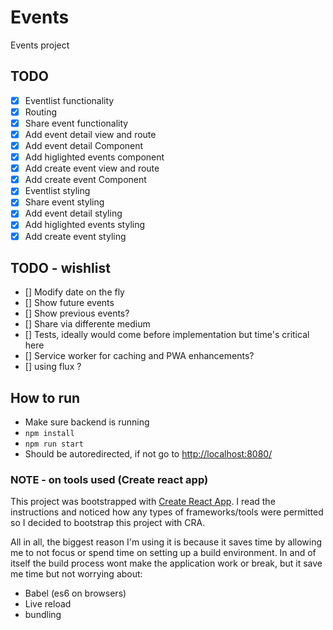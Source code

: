 # Events
Events project

## TODO

- [x] Eventlist functionality
- [x] Routing
- [x] Share event functionality
- [x] Add event detail view and route
- [x] Add event detail Component
- [x] Add higlighted events component
- [x] Add create event view and route
- [x] Add create event Component
- [x] Eventlist styling
- [x] Share event styling
- [x] Add event detail styling
- [x] Add higlighted events styling
- [x] Add create event styling

## TODO - wishlist

- [] Modify date on the fly
- [] Show future events
- [] Show previous events?
- [] Share via differente medium
- [] Tests, ideally would come before implementation but time's critical here
- [] Service worker for caching and PWA enhancements?
- [] using flux ?

## How to run 

- Make sure backend is running
- `npm install`
- `npm run start`
- Should be autoredirected, if not go to [http://localhost:8080/](http://localhost:8080/)

### NOTE - on tools used (Create react app)
This project was bootstrapped with [Create React App](https://github.com/facebookincubator/create-react-app). I read the instructions and noticed how any types of frameworks/tools were permitted so I decided to bootstrap this project with CRA.

All in all, the biggest reason I'm using it is because it saves time by allowing me to not focus or spend time on setting up a build environment. In and of itself the build process wont make the application work or break, but it save me time but not worrying about:

- Babel (es6 on browsers)
- Live reload
- bundling

